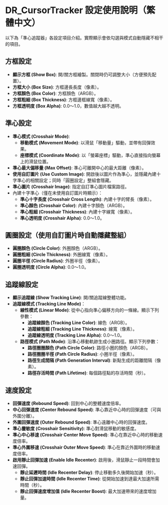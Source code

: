 # DR_CursorTracker 設定使用說明（繁體中文）

以下為「準心追蹤器」各設定項目介紹。實際顯示會依勾選與模式自動隱藏不相干的項目。

## 方框設定
- **顯示方框 (Show Box)**: 開/關方框繪製。關閉時仍可調整大小（方便預先配置）。
- **方框大小 (Box Size)**: 方框邊長長度（像素）。
- **方框顏色 (Box Color)**: 方框顏色（ARGB）。
- **方框粗細 (Box Thickness)**: 方框邊框線寬（像素）。
- **方框透明度 (Box Alpha)**: 0.0～1.0，數值越大越不透明。

## 準心設定
- **準心模式 (Crosshair Mode)**:
  - **移動模式 (Movement Mode)**: 以滑鼠「移動量」驅動，並帶有回彈效果。
  - **座標模式 (Coordinate Mode)**: 以「螢幕座標」驅動，準心直接指向螢幕上的滑鼠位置。
- **準心最大偏移量 (Max Offset)**: 準心可離開中心的最大距離（像素）。
- **使用自訂圖片 (Use Custom Image)**: 開啟後以圖片作為準心，並隱藏內建十字準心的相關設定；同時「圓圈設定」整組會隱藏。
- **準心圖片 (Crosshair Image)**: 指定自訂準心圖片檔案路徑。
- 內建十字準心（僅在未使用自訂圖片時顯示）：
  - **準心十字長度 (Crosshair Cross Length)**: 內建十字的臂長（像素）。
  - **準心顏色 (Crosshair Color)**: 內建十字顏色（ARGB）。
  - **準心粗細 (Crosshair Thickness)**: 內建十字線寬（像素）。
  - **準心透明度 (Crosshair Alpha)**: 0.0～1.0。

## 圓圈設定（使用自訂圖片時自動隱藏整組）
- **圓圈顏色 (Circle Color)**: 外圈顏色（ARGB）。
- **圓圈粗細 (Circle Thickness)**: 外圈線寬（像素）。
- **圓圈半徑 (Circle Radius)**: 外圈半徑（像素）。
- **圓圈透明度 (Circle Alpha)**: 0.0～1.0。

## 追蹤線設定
- **顯示追蹤線 (Show Tracking Line)**: 開/關追蹤線整體功能。
- **追蹤線模式 (Tracking Line Mode)**：
  - **線性模式 (Linear Mode)**: 從中心指向準心偏移方向的一條線。顯示下列參數：
    - **追蹤線顏色 (Tracking Line Color)**: 線色（ARGB）。
    - **追蹤線粗細 (Tracking Line Thickness)**: 線寬（像素）。
    - **追蹤線透明度 (Tracking Line Alpha)**: 0.0～1.0。
  - **路徑模式 (Path Mode)**: 沿準心移動軌跡生成小圈路徑。顯示下列參數：
    - **路徑圈圈顏色 (Path Circle Color)**: 路徑小圈的顏色（ARGB）。
    - **路徑圈圈半徑 (Path Circle Radius)**: 小圈半徑（像素）。
    - **路徑生成間隔 (Path Generation Interval)**: 新點生成的距離間隔（像素）。
    - **路徑存活時間 (Path Lifetime)**: 每個路徑點的存活時間（秒）。

## 速度設定
- **回彈速度 (Rebound Speed)**: 回到中心的整體速度倍率。
- **中心回彈速度 (Center Rebound Speed)**: 準心靠近中心時的回彈速度（可與外圍分離）。
- **外圍回彈速度 (Outer Rebound Speed)**: 準心遠離中心時的回彈速度。
- **準心靈敏度 (Crosshair Sensitivity)**: 準心對滑鼠移動的敏感度。
- **準心中心移速 (Crosshair Center Move Speed)**: 準心在靠近中心時的移動速度倍率。
- **準心外圍移速 (Crosshair Outer Move Speed)**: 準心在靠近外圍時的移動速度倍率。
- **啟用靜止回彈加速 (Enable Idle Recenter)**: 啟用後，滑鼠靜止一段時間會加速回彈。
  - **靜止延遲時間 (Idle Recenter Delay)**: 停止移動多久後開始加速（秒）。
  - **靜止回彈加速時間 (Idle Recenter Time)**: 從開始加速到達最大加速所需時間（秒）。
  - **靜止回彈速度增加值 (Idle Recenter Boost)**: 最大加速帶來的速度增加量。

 
